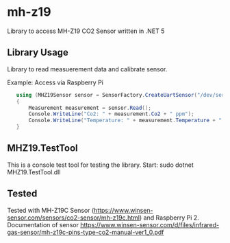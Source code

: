 # mh-z19
Library to access MH-Z19 CO2 Sensor written in .NET 5


## Library Usage
Library to read measuerement data and calibrate sensor.


Example:
Access via Raspberry Pi 
```csharp
   using (MHZ19Sensor sensor = SensorFactory.CreateUartSensor("/dev/serial0"))
   {
       Measurement measurement = sensor.Read();
       Console.WriteLine("Co2: " + measurement.Co2 + " ppm");
       Console.WriteLine("Temperature: " + measurement.Temperature + " °C");
   }
```


## MHZ19.TestTool
This is a console test tool for testing the library.
Start: sudo dotnet MHZ19.TestTool.dll 


## Tested
Tested with MH-Z19C Sensor (https://www.winsen-sensor.com/sensors/co2-sensor/mh-z19c.html) and Raspberry Pi 2.
Documentation of sensor https://www.winsen-sensor.com/d/files/infrared-gas-sensor/mh-z19c-pins-type-co2-manual-ver1_0.pdf
